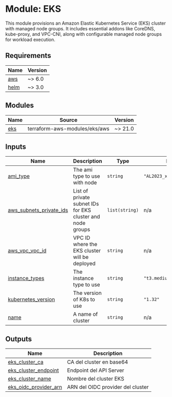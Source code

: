 # Module: EKS

This module provisions an Amazon Elastic Kubernetes Service (EKS) cluster with managed node groups. It includes essential addons like CoreDNS, kube-proxy, and VPC-CNI, along with configurable managed node groups for workload execution.

<!-- BEGIN_TF_DOCS -->
## Requirements

| Name | Version |
|------|---------|
| <a name="requirement_aws"></a> [aws](#requirement\_aws) | ~> 6.0 |
| <a name="requirement_helm"></a> [helm](#requirement\_helm) | ~> 3.0 |

## Modules

| Name | Source | Version |
|------|--------|---------|
| <a name="module_eks"></a> [eks](#module\_eks) | terraform-aws-modules/eks/aws | ~> 21.0 |

## Inputs

| Name | Description | Type | Default | Required |
|------|-------------|------|---------|:--------:|
| <a name="input_ami_type"></a> [ami\_type](#input\_ami\_type) | The ami type to use with node | `string` | `"AL2023_x86_64_STANDARD"` | no |
| <a name="input_aws_subnets_private_ids"></a> [aws\_subnets\_private\_ids](#input\_aws\_subnets\_private\_ids) | List of private subnet IDs for EKS cluster and node groups | `list(string)` | n/a | yes |
| <a name="input_aws_vpc_vpc_id"></a> [aws\_vpc\_vpc\_id](#input\_aws\_vpc\_vpc\_id) | VPC ID where the EKS cluster will be deployed | `string` | n/a | yes |
| <a name="input_instance_types"></a> [instance\_types](#input\_instance\_types) | The instance type to use | `string` | `"t3.medium"` | no |
| <a name="input_kubernetes_version"></a> [kubernetes\_version](#input\_kubernetes\_version) | The version of K8s to use | `string` | `"1.32"` | no |
| <a name="input_name"></a> [name](#input\_name) | A name of cluster | `string` | n/a | yes |

## Outputs

| Name | Description |
|------|-------------|
| <a name="output_eks_cluster_ca"></a> [eks\_cluster\_ca](#output\_eks\_cluster\_ca) | CA del cluster en base64 |
| <a name="output_eks_cluster_endpoint"></a> [eks\_cluster\_endpoint](#output\_eks\_cluster\_endpoint) | Endpoint del API Server |
| <a name="output_eks_cluster_name"></a> [eks\_cluster\_name](#output\_eks\_cluster\_name) | Nombre del cluster EKS |
| <a name="output_eks_oidc_provider_arn"></a> [eks\_oidc\_provider\_arn](#output\_eks\_oidc\_provider\_arn) | ARN del OIDC provider del cluster |
<!-- END_TF_DOCS -->